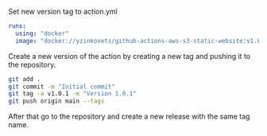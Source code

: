 Set new version tag to action.yml
```yaml
runs:
  using: "docker"
  image: "docker://yzinkovets/github-actions-aws-s3-static-website:v1.0.1"
```

Create a new version of the action by creating a new tag and pushing it to the repository.
```bash
git add .
git commit -m "Initial commit"
git tag -a v1.0.1 -m "Version 1.0.1"
git push origin main --tags
```
After that go to the repository and create a new release with the same tag name.